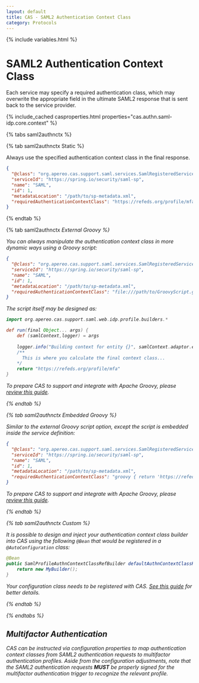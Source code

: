 ```yaml
---
layout: default
title: CAS - SAML2 Authentication Context Class
category: Protocols
---
```

{% include variables.html %}

# SAML2 Authentication Context Class

Each service may specify a required authentication class, which may overwrite the 
appropriate field in the ultimate SAML2 response that is sent back to the service provider. 

{% include_cached casproperties.html properties="cas.authn.saml-idp.core.context" %}

{% tabs saml2authnctx %}

{% tab saml2authnctx Static %}
     
Always use the specified authentication context class in the final response.

```json
{
  "@class": "org.apereo.cas.support.saml.services.SamlRegisteredService",
  "serviceId": "https://spring.io/security/saml-sp",
  "name": "SAML",
  "id": 1,
  "metadataLocation": "/path/to/sp-metadata.xml",
  "requiredAuthenticationContextClass": "https://refeds.org/profile/mfa",
}
```

{% endtab %}

{% tab saml2authnctx <i class="fa fa-file-code px-1">External Groovy %}

You can always manipulate the authentication context class in more dynamic ways using a Groovy script:

```json
{
  "@class": "org.apereo.cas.support.saml.services.SamlRegisteredService",
  "serviceId": "https://spring.io/security/saml-sp",
  "name": "SAML",
  "id": 1,
  "metadataLocation": "/path/to/sp-metadata.xml",
  "requiredAuthenticationContextClass": "file:///path/to/GroovyScript.groovy"
}
```

The script itself may be designed as:

```groovy
import org.apereo.cas.support.saml.web.idp.profile.builders.*

def run(final Object... args) {
    def (samlContext,logger) = args
    
    logger.info("Building context for entity {}", samlContext.adaptor.entityId)
    /**
      This is where you calculate the final context class...
    */
    return "https://refeds.org/profile/mfa"
}
```

To prepare CAS to support and integrate with Apache Groovy, please [review this guide](../integration/Apache-Groovy-Scripting.html).

{% endtab %}

{% tab saml2authnctx <i class="fa fa-pencil px-1">Embedded Groovy %}

Similar to the external Groovy script option, except the script is embedded inside the service definition:

```json
{
  "@class": "org.apereo.cas.support.saml.services.SamlRegisteredService",
  "serviceId": "https://spring.io/security/saml-sp",
  "name": "SAML",
  "id": 1,
  "metadataLocation": "/path/to/sp-metadata.xml",
  "requiredAuthenticationContextClass": "groovy { return 'https://refeds.org/profile/mfa' } "
}
```

To prepare CAS to support and integrate with Apache Groovy, please [review this guide](../integration/Apache-Groovy-Scripting.html).

{% endtab %}

{% tab saml2authnctx Custom %}

It is possible to design and inject your authentication context class builder
into CAS using the following `@Bean` that would be registered in a `@AutoConfiguration` class:

```java
@Bean
public SamlProfileAuthnContextClassRefBuilder defaultAuthnContextClassRefBuilder() {
    return new MyBuilder();
}
```

Your configuration class needs to be registered with CAS. [See this guide](../configuration/Configuration-Management-Extensions.html) for better details.

{% endtab %}

{% endtabs %}

## Multifactor Authentication

CAS can be instructed via configuration properties to map authentication context classes from SAML2 authentication requests 
to multifactor authentication profiles. Aside from the configuration adjustments, note that the SAML2 authentication requests 
**MUST** be properly signed for the multifactor authentication trigger to recognize the relevant profile.
